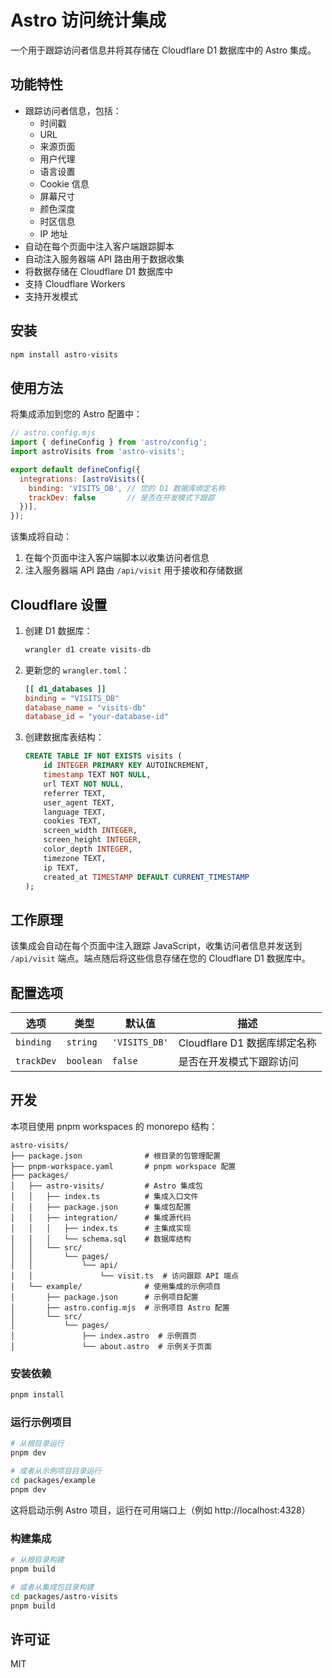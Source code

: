 # Astro 访问统计集成

一个用于跟踪访问者信息并将其存储在 Cloudflare D1 数据库中的 Astro 集成。

## 功能特性

- 跟踪访问者信息，包括：
  - 时间戳
  - URL
  - 来源页面
  - 用户代理
  - 语言设置
  - Cookie 信息
  - 屏幕尺寸
  - 颜色深度
  - 时区信息
  - IP 地址
- 自动在每个页面中注入客户端跟踪脚本
- 自动注入服务器端 API 路由用于数据收集
- 将数据存储在 Cloudflare D1 数据库中
- 支持 Cloudflare Workers
- 支持开发模式

## 安装

```bash
npm install astro-visits
```

## 使用方法

将集成添加到您的 Astro 配置中：

```js
// astro.config.mjs
import { defineConfig } from 'astro/config';
import astroVisits from 'astro-visits';

export default defineConfig({
  integrations: [astroVisits({
    binding: 'VISITS_DB', // 您的 D1 数据库绑定名称
    trackDev: false       // 是否在开发模式下跟踪
  })],
});
```

该集成将自动：
1. 在每个页面中注入客户端脚本以收集访问者信息
2. 注入服务器端 API 路由 `/api/visit` 用于接收和存储数据

## Cloudflare 设置

1. 创建 D1 数据库：
   ```bash
   wrangler d1 create visits-db
   ```

2. 更新您的 `wrangler.toml`：
   ```toml
   [[ d1_databases ]]
   binding = "VISITS_DB"
   database_name = "visits-db"
   database_id = "your-database-id"
   ```

3. 创建数据库表结构：
   ```sql
   CREATE TABLE IF NOT EXISTS visits (
       id INTEGER PRIMARY KEY AUTOINCREMENT,
       timestamp TEXT NOT NULL,
       url TEXT NOT NULL,
       referrer TEXT,
       user_agent TEXT,
       language TEXT,
       cookies TEXT,
       screen_width INTEGER,
       screen_height INTEGER,
       color_depth INTEGER,
       timezone TEXT,
       ip TEXT,
       created_at TIMESTAMP DEFAULT CURRENT_TIMESTAMP
   );
   ```

## 工作原理

该集成会自动在每个页面中注入跟踪 JavaScript，收集访问者信息并发送到 `/api/visit` 端点。端点随后将这些信息存储在您的 Cloudflare D1 数据库中。

## 配置选项

| 选项 | 类型 | 默认值 | 描述 |
|------|------|--------|------|
| `binding` | `string` | `'VISITS_DB'` | Cloudflare D1 数据库绑定名称 |
| `trackDev` | `boolean` | `false` | 是否在开发模式下跟踪访问 |

## 开发

本项目使用 pnpm workspaces 的 monorepo 结构：

```
astro-visits/
├── package.json              # 根目录的包管理配置
├── pnpm-workspace.yaml       # pnpm workspace 配置
├── packages/
│   ├── astro-visits/         # Astro 集成包
│   │   ├── index.ts          # 集成入口文件
│   │   ├── package.json      # 集成包配置
│   │   ├── integration/      # 集成源代码
│   │   │   ├── index.ts      # 主集成实现
│   │   │   └── schema.sql    # 数据库结构
│   │   └── src/
│   │       └── pages/
│   │           └── api/
│   │               └── visit.ts  # 访问跟踪 API 端点
│   └── example/              # 使用集成的示例项目
│       ├── package.json      # 示例项目配置
│       ├── astro.config.mjs  # 示例项目 Astro 配置
│       └── src/
│           └── pages/
│               ├── index.astro  # 示例首页
│               └── about.astro  # 示例关于页面
```

### 安装依赖

```bash
pnpm install
```

### 运行示例项目

```bash
# 从根目录运行
pnpm dev

# 或者从示例项目目录运行
cd packages/example
pnpm dev
```

这将启动示例 Astro 项目，运行在可用端口上（例如 http://localhost:4328）

### 构建集成

```bash
# 从根目录构建
pnpm build

# 或者从集成包目录构建
cd packages/astro-visits
pnpm build
```

## 许可证

MIT